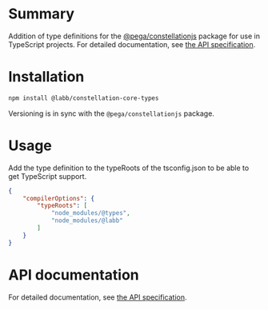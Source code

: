 # Summary

Addition of type definitions for the [@pega/constellationjs](https://www.npmjs.com/package/@pega/constellationjs) package for use in TypeScript projects. For detailed documentation, see [the API specification](https://labbltd.github.io/dx-accelerator/modules/_labb_constellation_core_types.html).

# Installation

```bash
npm install @labb/constellation-core-types
```

Versioning is in sync with the `@pega/constellationjs` package.

# Usage

Add the type definition to the typeRoots of the tsconfig.json to be able to get TypeScript support.

```json
{
    "compilerOptions": {
        "typeRoots": [
            "node_modules/@types",
            "node_modules/@labb"
        ]
    }
}
```

# API documentation

For detailed documentation, see [the API specification](https://labbltd.github.io/dx-accelerator/modules/_labb_constellation_core_types.html).
